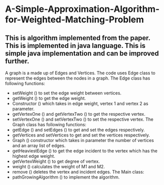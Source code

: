 # A-Simple-Approximation-Algorithm-for-Weighted-Matching-Problem

## This is algorithm implemented from the paper. This is implemented in java language. This is simple java implementation and can be improved further.

A graph is a made up of Edges and Vertices. The code uses Edge class to represent
the edges between the nodes in a graph.
The Edge class has following functions:
* setWeight () to set the edge weight between vertices.
* getWeight () to get the edge weight.
* Constructor () which takes in edge weight, vertex 1 and vertex 2 as parameter.
* getVertexOne () and getVertexTwo () to get the respective vertex.
* setVertexOne () and setVertexTwo () to set the respective vertex.
The Graph class has following functions:
* getEdge () and setEdges () to get and set the edges respectively.
* getVertices and setVertices to get and set the vertices respectively.
* Graph () constructor which takes in parameter the number of vertices and an
array list of edges.
* getHeaviestEdge () to get the edge incident to the vertex which has the highest
edge weight.
* getVertexWeight () to get degree of vertex.
* weight () calculates the weight of M1 and M2.
* remove () deletes the vertex and incident edges.
The Main class:
* pathGrowingAlgorithm () to implement the algorithm.
